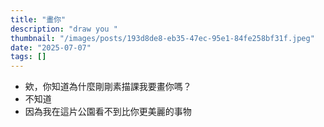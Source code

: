 ```yaml
---
title: "畫你"
description: "draw you "
thumbnail: "/images/posts/193d8de8-eb35-47ec-95e1-84fe258bf31f.jpeg"
date: "2025-07-07"
tags: []
---
```

- 欸，你知道為什麼剛剛素描課我要畫你嗎？
- 不知道
- 因為我在這片公園看不到比你更美麗的事物
